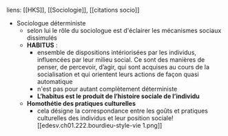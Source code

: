 liens: [[HKS]], [[Sociologie]], [[citations socio]]

- Sociologue déterministe
	- selon lui le rôle du sociologue est d'éclairer les mécanismes sociaux dissimulés
	- **HABITUS** :
		- ensemble de dispositions intériorisées par les individus, influencées par leur milieu social. Ce sont des manières de penser, de percevoir, d’agir, qui sont acquises au cours de la socialisation et qui orientent leurs actions de façon quasi automatique
		- n'est pas pour autant complètement déterministe
		- **L’habitus est le produit de l’histoire sociale de l’individu**
	- **Homothétie des pratiques culturelles**
		- cela désigne la correspondance entre les goûts et pratiques culturelles des individus et leur position sociale![[edesv.ch01.222.bourdieu-style-vie 1.png]]